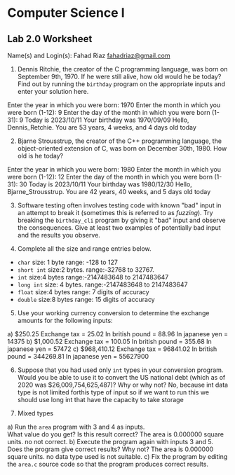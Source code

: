 
# Computer Science I 
## Lab 2.0 Worksheet

Name(s) and Login(s):
Fahad Riaz
fahadriaz@gmail.com

1. Dennis Ritchie, the creator of the C programming language,
was born on September 9th, 1970.  If he were still alive,
how old would he be today?  Find out by running the `birthday`
program on the appropriate inputs and enter your solution here.

Enter the year in which you were born: 1970
Enter the month in which you were born (1-12): 9
Enter the day of the month in which you were born (1-31): 9
Today is 2023/10/11
Your birthday was 1970/09/09
Hello, Dennis_Retchie.  You are 53 years, 4 weeks, and 4 days old today



2. Bjarne Strousstrup, the creator of the C++ programming
language, the object-oriented extension of C, was born on
December 30th, 1980.  How old is he today?

Enter the year in which you were born: 1980
Enter the month in which you were born (1-12): 12
Enter the day of the month in which you were born (1-31): 30
Today is 2023/10/11
Your birthday was 1980/12/30
Hello, Bjarne_Strousstrup.  You are 42 years, 40 weeks, and 5 days old today


3. Software testing often involves testing code with known
"bad" input in an attempt to break it (sometimes this is
referred to as *fuzzing*).  Try breaking the `birthday_cli`
program by giving it "bad" input and observe the consequences.
Give at least two examples of potentially bad input and the
results you observe.




4. Complete all the size and range entries below.

* `char`
  size: 1 byte
  range: -128 to 127
* `short int`
  size:2 bytes.
  range:-32768 to 32767.
* `int`
  size:4 bytes
  range:-2147483648 to 2147483647
* `long int`
  size: 4 bytes.
  range:-2147483648 to 2147483647
* `float`
  size:4 bytes
  range: 7 digits of accuracy
* `double`
  size:8 bytes
  range: 15 digits of accuracy


5. Use your working currency conversion to determine
the exchange amounts for the following inputs:

  a) $250.25
Exchange tax = 25.02
In british pound = 88.96
In japanese yen = 14375
  b) $1,000.52
Exchange tax = 100.05
In british pound = 355.68
In japanese yen = 57472
  c) $968,410.12
Exchange tax = 96841.02
In british pound = 344269.81
In japanese yen = 55627900


6. Suppose that you had used only `int` types
in your conversion program.  Would you be able
to use it to convert the US national debt
(which as of 2020 was \$26,009,754,625,487)?
Why or why not?
  No, because int data type is not limited forthis type of input
  so if we want to run this we should use long int that have the capacity to take storage



7. Mixed types

a) Run the `area` program with 3 and 4 as inputs.  
What value do you get?  Is this result correct?
The area is 0.000000 square units.
no not correct.
b) Execute the program again with inputs 3 and 5.
Does the program give correct results?  Why not?
The area is 0.000000 square units.
no data type used is not suitable.
c) Fix the program by editing the `area.c` source
code so that the program produces correct results.
